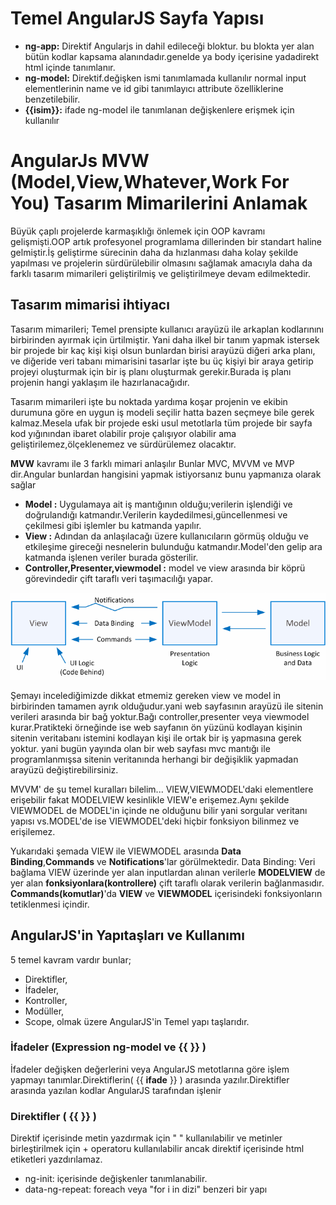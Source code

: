 # Temel AngularJS Sayfa Yapısı
- **ng-app:** Direktif Angularjs in dahil edileceği bloktur. bu blokta yer alan bütün kodlar kapsama alanındadır.genelde ya body içerisine yadadirekt html içinde tanımlanır.
- **ng-model:** Direktif.değişken ismi tanımlamada kullanılır normal input elementlerinin name ve id gibi tanımlayıcı attribute özelliklerine benzetilebilir.
- **{{isim}}:** ifade ng-model ile tanımlanan değişkenlere erişmek için kullanılır

# AngularJs MVW (Model,View,Whatever,Work For You) Tasarım Mimarilerini Anlamak
Büyük çaplı projelerde karmaşıklığı önlemek için OOP kavramı gelişmişti.OOP artık profesyonel programlama dillerinden bir standart haline gelmiştir.İş geliştirme sürecinin daha da hızlanması daha kolay şekilde yapılması ve projelerin sürdürülebilir olmasını sağlamak amacıyla daha da farklı tasarım mimarileri geliştirilmiş ve geliştirilmeye devam edilmektedir.
## Tasarım mimarisi ihtiyacı
Tasarım mimarileri; Temel prensipte kullanıcı arayüzü ile arkaplan kodlarınını birbirinden ayırmak için ürtilmiştir. Yani daha ilkel bir tanım yapmak istersek bir projede bir kaç kişi kişi olsun bunlardan birisi arayüzü diğeri arka planı, ve diğeride veri tabanı mimarisini tasarlar işte bu üç kişiyi bir araya getirip projeyi oluşturmak için bir iş planı oluşturmak gerekir.Burada iş planı projenin hangi yaklaşım ile hazırlanacağıdır.

Tasarım mimarileri işte bu noktada yardıma koşar projenin ve ekibin durumuna göre en uygun iş modeli seçilir hatta bazen seçmeye bile gerek kalmaz.Mesela ufak bir projede eski usul metotlarla tüm projede bir sayfa kod yığınından ibaret olabilir proje çalışıyor olabilir ama geliştirilemez,ölçeklenemez ve sürdürülemez olacaktır.

**MVW** kavramı ile 3 farklı mimari anlaşılır Bunlar MVC, MVVM ve MVP dir.Angular bunlardan hangisini yapmak istiyorsanız bunu yapmanıza olarak sağlar

- **Model :** Uygulamaya ait iş mantığının olduğu;verilerin işlendiği ve doğrulandığı katmandır.Verilerin kaydedilmesi,güncellenmesi ve çekilmesi gibi işlemler bu katmanda yapılır.
- **View :** Adından da anlaşılacağı üzere kullanıcıların görmüş olduğu ve etkileşime gireceği nesnelerin bulunduğu katmandır.Model'den gelip ara katmanda işlenen veriler burada gösterilir.
- **Controller,Presenter,viewmodel :** model ve view arasında bir köprü görevindedir çift taraflı veri taşımacılığı yapar.

![mvvm](./img/mvvmnedir.png)

Şemayı incelediğimizde dikkat etmemiz gereken view ve model in birbirinden tamamen ayrık olduğudur.yani web sayfasının arayüzü ile sitenin verileri arasında bir bağ yoktur.Bağı controller,presenter veya viewmodel kurar.Pratikteki örneğinde ise web sayfanın ön yüzünü kodlayan kişinin sitenin veritabanı istemini kodlayan kişi ile ortak bir iş yapmasına gerek yoktur. yani bugün yayında olan bir web sayfası mvc mantığı ile programlanmışsa sitenin veritanında herhangi bir değişiklik yapmadan arayüzü değiştirebilirsiniz.

MVVM' de şu temel kuralları bilelim... VIEW,VIEWMODEL'daki elementlere erişebilir fakat MODELVIEW kesinlikle VIEW'e erişemez.Aynı şekilde VIEWMODEL de MODEL'in içinde ne olduğunu bilir yani sorgular veritanı yapısı vs.MODEL'de ise VIEWMODEL'deki hiçbir fonksiyon bilinmez ve erişilemez.

Yukarıdaki şemada VIEW ile VIEWMODEL arasında **Data Binding**,**Commands** ve **Notifications**'lar görülmektedir.
Data Binding: Veri bağlama VIEW üzerinde yer alan inputlardan alınan verilerle **MODELVIEW** de yer alan **fonksiyonlara(kontrollere)** çift taraflı olarak verilerin bağlanmasıdır.
**Commands(komutlar)**'da **VIEW** ve **VIEWMODEL** içerisindeki fonksiyonların tetiklenmesi içindir.

## AngularJS'in Yapıtaşları ve Kullanımı
5 temel kavram vardır bunlar;
- Direktifler,
- İfadeler,
- Kontroller,
- Modüller,
- Scope,
olmak üzere AngularJS'in Temel yapı taşlarıdır.

### İfadeler (Expression ng-model ve {{ }} )
İfadeler değişken değerlerini veya AngularJS metotlarına göre işlem yapmayı tanımlar.Direktiflerin( {{ **ifade** }} ) arasında yazılır.Direktifler arasında yazılan kodlar AngularJS tarafından işlenir

### Direktifler ( {{ }} )
Direktif içerisinde metin yazdırmak için " " kullanılabilir ve metinler birleştirilmek için + operatoru kullanılabilir ancak direktif içerisinde html etiketleri yazdırılamaz.

- ng-init: içerisinde değişkenler tanımlanabilir.
- data-ng-repeat: foreach veya "for i in dizi" benzeri bir yapı